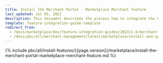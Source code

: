 ```yaml
---
title: Install the Merchant Portal - Marketplace Merchant feature
last_updated: Jul 05, 2021
description: This document describes the process how to integrate the Marketplace Merchant into the Spryker  Merchant Portal.
template: feature-integration-guide-template
redirect_from:
  - /docs/marketplace/dev/feature-integration-guides/202311.0/merchant-portal-marketplace-merchant-feature-integration.html
  - /docs/pbc/all/merchant-management/latest/marketplace/install-and-upgrade/install-features/install-the-merchant-portal-marketplace-merchant-feature.html
---
```


{% include pbc/all/install-features/{{page.version}}/marketplace/install-the-merchant-portal-marketplace-merchant-feature.md %} <!-- To edit, see /_includes/pbc/all/install-features/202311.0/marketplace/install-the-merchant-portal-marketplace-merchant-feature.md -->
